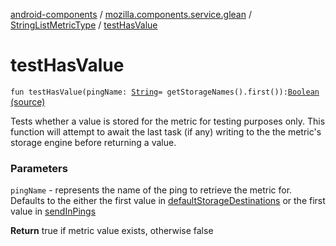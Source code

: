 [android-components](../../index.md) / [mozilla.components.service.glean](../index.md) / [StringListMetricType](index.md) / [testHasValue](./test-has-value.md)

# testHasValue

`fun testHasValue(pingName: `[`String`](https://kotlinlang.org/api/latest/jvm/stdlib/kotlin/-string/index.html)` = getStorageNames().first()): `[`Boolean`](https://kotlinlang.org/api/latest/jvm/stdlib/kotlin/-boolean/index.html) [(source)](https://github.com/mozilla-mobile/android-components/blob/master/components/service/glean/src/main/java/mozilla/components/service/glean/StringListMetricType.kt#L120)

Tests whether a value is stored for the metric for testing purposes only. This function will
attempt to await the last task (if any) writing to the the metric's storage engine before
returning a value.

### Parameters

`pingName` - represents the name of the ping to retrieve the metric for.  Defaults
    to the either the first value in [defaultStorageDestinations](default-storage-destinations.md) or the first
    value in [sendInPings](send-in-pings.md)

**Return**
true if metric value exists, otherwise false

